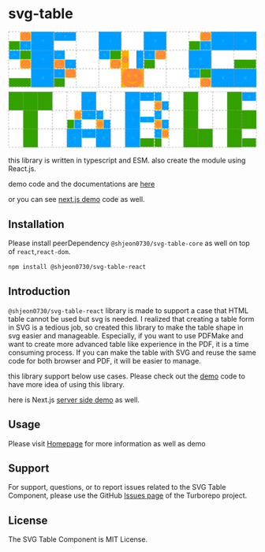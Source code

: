 # svg-table

![Logo](https://raw.githubusercontent.com/wootra/svg-table/main/packages/svg-table/logo.svg)

this library is written in typescript and ESM.
also create the module using React.js.

demo code and the documentations are [here](https://github.com/wootra/svg-table/tree/main/apps/svg-table-demo)

or you can see [next.js demo](https://github.com/wootra/svg-table/tree/main/apps/svg-table-demo-next) code as well.

## Installation

Please install peerDependency `@shjeon0730/svg-table-core` as well on top of `react`,`react-dom`.

```sh
npm install @shjeon0730/svg-table-react
```
## Introduction

`@shjeon0730/svg-table-react` library is made to support a case that HTML table cannot be used but svg is needed.
I realized that creating a table form in SVG is a tedious job, so created this library to make the table shape in svg easier and manageable.
Especially, if you want to use PDFMake and want to create more advanced table like experience in the PDF, it is a time consuming process.
If you can make the table with SVG and reuse the same code for both browser and PDF, it will be easier to manage.

this library support below use cases. Please check out the [demo](https://github.com/wootra/svg-table/tree/main/apps/svg-table-demo) code to have more idea of using this library.

here is Next.js [server side demo](https://github.com/wootra/svg-table/tree/main/apps/svg-table-demo-next) as well.

## Usage

Please visit [Homepage](https://svg-table.com/) for more information as well as demo

## Support

For support, questions, or to report issues related to the SVG Table Component, please use the GitHub [Issues page](https://github.com/wootra/svg-table/issues) of the Turborepo project.

## License

The SVG Table Component is MIT License.
